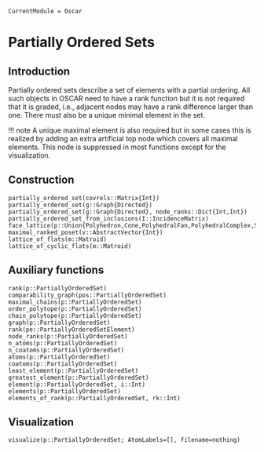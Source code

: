 ```@meta
CurrentModule = Oscar
```

# Partially Ordered Sets

## Introduction

Partially ordered sets describe a set of elements with a partial ordering.
All such objects in OSCAR need to have a rank function but it is not required
that it is graded, i.e., adjacent nodes may have a rank difference larger than one.
There must also be a unique minimal element in the set.

!!! note
    A unique maximal element is also required but in some cases this is realized by adding an
    extra artificial top node which covers all maximal elements. This node is suppressed in most
    functions except for the visualization.


## Construction

```@docs
partially_ordered_set(covrels::Matrix{Int})
partially_ordered_set(g::Graph{Directed})
partially_ordered_set(g::Graph{Directed}, node_ranks::Dict{Int,Int})
partially_ordered_set_from_inclusions(I::IncidenceMatrix)
face_lattice(p::Union{Polyhedron,Cone,PolyhedralFan,PolyhedralComplex,SimplicialComplex})
maximal_ranked_poset(v::AbstractVector{Int})
lattice_of_flats(m::Matroid)
lattice_of_cyclic_flats(m::Matroid)
```


## Auxiliary functions

```@docs
rank(p::PartiallyOrderedSet)
comparability_graph(pos::PartiallyOrderedSet)
maximal_chains(p::PartiallyOrderedSet)
order_polytope(p::PartiallyOrderedSet)
chain_polytope(p::PartiallyOrderedSet)
graph(p::PartiallyOrderedSet)
rank(pe::PartiallyOrderedSetElement)
node_ranks(p::PartiallyOrderedSet)
n_atoms(p::PartiallyOrderedSet)
n_coatoms(p::PartiallyOrderedSet)
atoms(p::PartiallyOrderedSet)
coatoms(p::PartiallyOrderedSet)
least_element(p::PartiallyOrderedSet)
greatest_element(p::PartiallyOrderedSet)
element(p::PartiallyOrderedSet, i::Int)
elements(p::PartiallyOrderedSet)
elements_of_rank(p::PartiallyOrderedSet, rk::Int)
```

## Visualization

```@docs
visualize(p::PartiallyOrderedSet; AtomLabels=[], filename=nothing)
```
